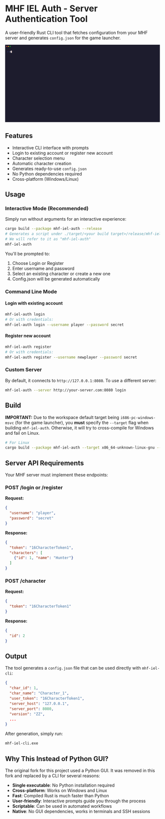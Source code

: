 # MHF IEL Auth - Server Authentication Tool

A user-friendly Rust CLI tool that fetches configuration from your MHF server and generates `config.json` for the game launcher.

![MHF IEL Auth Demo](../demos/auth-demo.gif)

## Features

- Interactive CLI interface with prompts
- Login to existing account or register new account
- Character selection menu
- Automatic character creation
- Generates ready-to-use `config.json`
- No Python dependencies required
- Cross-platform (Windows/Linux)

## Usage

### Interactive Mode (Recommended)

Simply run without arguments for an interactive experience:

```bash
cargo build --package mhf-iel-auth --release
# Generates a script under ./target/<your build target>/release/mhf-iel-auth
# We will refer to it as "mhf-iel-auth"
mhf-iel-auth
```

You'll be prompted to:

1. Choose Login or Register
2. Enter username and password
3. Select an existing character or create a new one
4. Config.json will be generated automatically

### Command Line Mode

#### Login with existing account

```bash
mhf-iel-auth login
# Or with credentials:
mhf-iel-auth login --username player --password secret
```

#### Register new account

```bash
mhf-iel-auth register
# Or with credentials:
mhf-iel-auth register --username newplayer --password secret
```

### Custom Server

By default, it connects to `http://127.0.0.1:8080`. To use a different server:

```bash
mhf-iel-auth --server http://your-server.com:8080 login
```

## Build

**IMPORTANT:** Due to the workspace default target being `i686-pc-windows-msvc` (for the game launcher), you **must** specify the `--target` flag when building `mhf-iel-auth`. Otherwise, it will try to cross-compile for Windows and fail on Linux.

```bash
# For Linux
cargo build --package mhf-iel-auth --target x86_64-unknown-linux-gnu --release
```

## Server API Requirements

Your MHF server must implement these endpoints:

### POST /login or /register

**Request:**

```json
{
  "username": "player",
  "password": "secret"
}
```

**Response:**

```json
{
  "token": "16CharacterToken1",
  "characters": [
    {"id": 1, "name": "Hunter"}
  ]
}
```

### POST /character

**Request:**

```json
{
  "token": "16CharacterToken1"
}
```

**Response:**

```json
{
  "id": 2
}
```

## Output

The tool generates a `config.json` file that can be used directly with `mhf-iel-cli`:

```json
{
  "char_id": 1,
  "char_name": "Character_1",
  "user_token": "16CharacterToken1",
  "server_host": "127.0.0.1",
  "server_port": 8080,
  "version": "ZZ",
  ...
}
```

After generation, simply run:

```bash
mhf-iel-cli.exe
```

## Why This Instead of Python GUI?

The original fork for this project used a Python GUI.
It was removed in this fork and replaced by a CLI for several reasons:

- **Single executable**: No Python installation required
- **Cross-platform**: Works on Windows and Linux
- **Fast**: Compiled Rust is much faster than Python
- **User-friendly**: Interactive prompts guide you through the process
- **Scriptable**: Can be used in automated workflows
- **Native**: No GUI dependencies, works in terminals and SSH sessions
